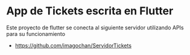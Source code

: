 # App de Tickets escrita en Flutter

Este proyecto de flutter se conecta al siguiente servidor utilizando APIs para su funcionamiento

- https://github.com/imagochan/ServidorTickets
